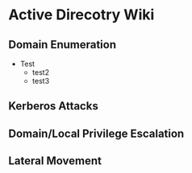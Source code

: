 # Active Direcotry Wiki


## Domain Enumeration 
- Test
  - test2 
  - test3

## Kerberos Attacks 

## Domain/Local Privilege Escalation

## Lateral Movement

